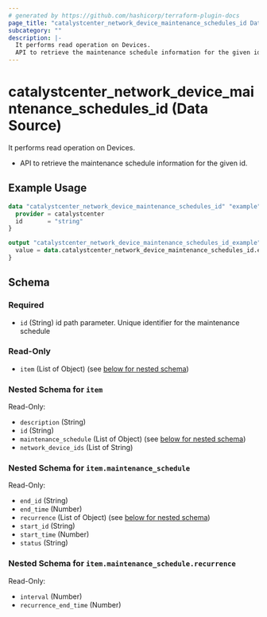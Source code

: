 ```yaml
---
# generated by https://github.com/hashicorp/terraform-plugin-docs
page_title: "catalystcenter_network_device_maintenance_schedules_id Data Source - terraform-provider-catalystcenter"
subcategory: ""
description: |-
  It performs read operation on Devices.
  API to retrieve the maintenance schedule information for the given id.
---
```


# catalystcenter_network_device_maintenance_schedules_id (Data Source)

It performs read operation on Devices.

- API to retrieve the maintenance schedule information for the given id.

## Example Usage

```terraform
data "catalystcenter_network_device_maintenance_schedules_id" "example" {
  provider = catalystcenter
  id       = "string"
}

output "catalystcenter_network_device_maintenance_schedules_id_example" {
  value = data.catalystcenter_network_device_maintenance_schedules_id.example.item
}
```

<!-- schema generated by tfplugindocs -->
## Schema

### Required

- `id` (String) id path parameter. Unique identifier for the maintenance schedule

### Read-Only

- `item` (List of Object) (see [below for nested schema](#nestedatt--item))

<a id="nestedatt--item"></a>
### Nested Schema for `item`

Read-Only:

- `description` (String)
- `id` (String)
- `maintenance_schedule` (List of Object) (see [below for nested schema](#nestedobjatt--item--maintenance_schedule))
- `network_device_ids` (List of String)

<a id="nestedobjatt--item--maintenance_schedule"></a>
### Nested Schema for `item.maintenance_schedule`

Read-Only:

- `end_id` (String)
- `end_time` (Number)
- `recurrence` (List of Object) (see [below for nested schema](#nestedobjatt--item--maintenance_schedule--recurrence))
- `start_id` (String)
- `start_time` (Number)
- `status` (String)

<a id="nestedobjatt--item--maintenance_schedule--recurrence"></a>
### Nested Schema for `item.maintenance_schedule.recurrence`

Read-Only:

- `interval` (Number)
- `recurrence_end_time` (Number)
